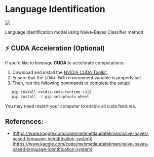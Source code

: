 # Language Identification

<a target="_blank" href="https://cookiecutter-data-science.drivendata.org/">
    <img src="https://img.shields.io/badge/CCDS-Project%20template-328F97?logo=cookiecutter" />
</a>

Language identification model using Naive-Bayes Classifier method

## ⚡ CUDA Acceleration (Optional)

If you'd like to leverage **CUDA** to accelerate computations:

1. Download and install the [NVIDIA CUDA Toolkit](https://developer.nvidia.com/cuda-downloads).
2. Ensure that the `$CUDA_PATH` environment variable is properly set.
3. Then, run the following commands to complete the setup:

```bash
   pip install nvidia-cuda-runtime-cu12
   pip install -U pip setuptools wheel
```

You may need restart your computer to enable all cuda features.


## References:
- [https://www.kaggle.com/code/mehmetlaudatekman/naive-bayes-based-language-identification-system](https://www.kaggle.com/code/mehmetlaudatekman/naive-bayes-based-language-identification-system)
